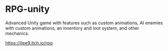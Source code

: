 # RPG-unity
Advanced Unity game with features such as custom animations, AI enemies with custom animations, an inventory and loot system, and other mechanics.

https://jlee9.itch.io/rpg
